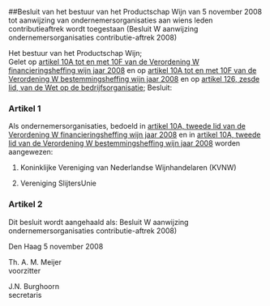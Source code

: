 <meta http-equiv='Content-Type' content='text/html; charset=utf-8' />

##Besluit van het bestuur van het Productschap Wijn van 5 november 2008 tot aanwijzing van ondernemersorganisaties aan wiens leden contributieaftrek wordt toegestaan (Besluit W aanwijzing ondernemersorganisaties contributie-aftrek 2008)

Het bestuur van het Productschap Wijn;  
Gelet op [artikel 10A tot en met 10F van de Verordening W financieringsheffing wijn jaar 2008](../../../../../../../../pbo/verordening/w/financieringsheffing/wijn/jaar/2008/BWBR0023275/README.md) en op [artikel 10A tot en met 10F van de Verordening W bestemmingsheffing wijn jaar 2008](../../../../../../../../pbo/verordening/w/bestemmingsheffing/wijn/jaar/2008/BWBR0023586/README.md) en op [artikel 126, zesde lid, van de Wet op de bedrijfsorganisatie](../../../../../../../../wet/wet/op/de/bedrijfsorganisatie/BWBR0002058/README.md);
Besluit:    

### Artikel  1  

Als ondernemersorganisaties, bedoeld in [artikel 10A, tweede lid van de Verordening W financieringsheffing wijn jaar 2008](../../../../../../../../pbo/verordening/w/financieringsheffing/wijn/jaar/2008/BWBR0023275/README.md) en in [artikel 10A, tweede lid van de Verordening W bestemmingsheffing wijn jaar 2008](../../../../../../../../pbo/verordening/w/bestemmingsheffing/wijn/jaar/2008/BWBR0023586/README.md) worden aangewezen: 

1. Koninklijke Vereniging van Nederlandse Wijnhandelaren (KVNW)  

2. Vereniging SlijtersUnie  

### Artikel  2  

Dit besluit wordt aangehaald als: Besluit W aanwijzing ondernemersorganisaties contributie-aftrek 2008)

Den Haag 
5 november 2008   

Th. A. M. Meijer  
voorzitter  

J.N. Burghoorn  
secretaris    
